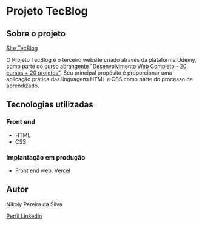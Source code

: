 # Projeto TecBlog

## Sobre o projeto

[Site TecBlog](https://projeto-tec-blog-phi.vercel.app)

O Projeto TecBlog é o terceiro website criado através da plataforma Udemy, como parte do curso abrangente ["Desenvolvimento Web Completo - 20 cursos + 20 projetos"](https://www.udemy.com/course/web-completo/). Seu principal propósito é proporcionar uma aplicação prática das linguagens HTML e CSS como parte do processo de aprendizado.

## Tecnologias utilizadas
### Front end
- HTML
- CSS 
### Implantação em produção
- Front end web: Vercel

## Autor

Nikoly Pereira da Silva

[Perfil LinkedIn](https://www.linkedin.com/in/nikoly-pereira-da-silva)
